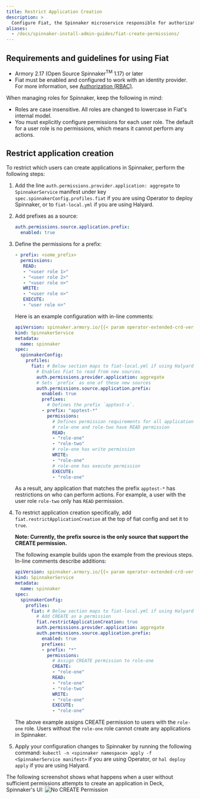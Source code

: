```yaml
---
title: Restrict Application Creation
description: >
  Configure Fiat, the Spinnaker microservice responsible for authorization (authz), to control which users can create applications by using the `prefix` parameter.
aliases:
  - /docs/spinnaker-install-admin-guides/fiat-create-permissions/
---
```


## Requirements and guidelines for using Fiat

* Armory 2.17 (Open Source Spinnaker<sup>TM</sup> 1.17) or later
* Fiat must be enabled and configured to work with an identity provider. For more information, see [Authorization (RBAC)](https://www.spinnaker.io/setup/security/authorization/).

When managing roles for Spinnaker, keep the following in mind:

* Roles are case insensitive. All roles are changed to lowercase in Fiat's internal model.
* You must explicitly configure permissions for each user role. The default for a user role is no permissions, which means it cannot perform any actions.


## Restrict application creation

To restrict which users can create applications in Spinnaker, perform the following steps:

1. Add the line `auth.permissions.provider.application: aggregate` to `SpinnakerService` manifest under key `spec.spinnakerConfig.profiles.fiat` if you are using Operator to deploy Spinnaker, or to `fiat-local.yml` if you are using Halyard.
2. Add prefixes as a source:

    ```yaml
    auth.permissions.source.application.prefix:
      enabled: true
    ```
3. Define the permissions for a prefix:

   ```yaml
   - prefix: <some_prefix>
     permissions:
      READ:
      - "<user role 1>"
      - "<user role 2>"
      - "<user role n>"
      WRITE:
      - "<user role n>"
      EXECUTE:
      - "user role n>"
   ```

   Here is an example configuration with in-line comments:

   ```yaml
   apiVersion: spinnaker.armory.io/{{< param operator-extended-crd-version >}}
   kind: SpinnakerService
   metadata:
     name: spinnaker
   spec:
     spinnakerConfig:  
       profiles:
         fiat: # Below section maps to fiat-local.yml if using Halyard
           # Enables Fiat to read from new sources.
           auth.permissions.provider.application: aggregate
           # Sets `prefix` as one of these new sources
           auth.permissions.source.application.prefix:
             enabled: true
             prefixes:
               # Defines the prefix `apptest-x`.
             - prefix: "apptest-*"
               permissions:
                 # Defines permission requirements for all applications that match the prefix `apptest-*` based on roles.
                 # role-one and role-two have READ permission
                 READ:
                 - "role-one"
                 - "role-two"
                 # role-one has write permission
                 WRITE:
                 - "role-one"
                 # role-one has execute permission
                 EXECUTE:
                 - "role-one"
   ```

    As a result, any application that matches the prefix `apptest-*` has restrictions on who can perform actions. For example, a user with the user role `role-two` only has `READ` permission.<br>

4. To restrict application creation specifically, add `fiat.restrictApplicationCreation` at the top of fiat config and set it to `true`.

    **Note: Currently, the prefix source is the only source that support the CREATE permission.**

   The following example builds upon the example from the previous steps. In-line comments describe additions:

   ```yaml
   apiVersion: spinnaker.armory.io/{{< param operator-extended-crd-version >}}
   kind: SpinnakerService
   metadata:
     name: spinnaker
   spec:
     spinnakerConfig:  
       profiles:
         fiat: # Below section maps to fiat-local.yml if using Halyard
           # Add CREATE as a permission
           fiat.restrictApplicationCreation: true
           auth.permissions.provider.application: aggregate
           auth.permissions.source.application.prefix:
             enabled: true
             prefixes:
             - prefix: "*"
               permissions:
                 # Assign CREATE permission to role-one
                 CREATE:
                 - "role-one"
                 READ:
                 - "role-one"
                 - "role-two"
                 WRITE:
                 - "role-one"
                 EXECUTE:
                 - "role-one"
   ```

   The above example assigns CREATE permission to users with the `role-one` role. Users without the `role-one` role cannot create any applications in Spinnaker.

5. Apply your configuration changes to Spinnaker by running the following command: `kubectl -n <spinnaker namespace> apply -f <SpinnakerService manifest>` if you are using Operator, or `hal deploy apply` if you are using Halyard.

The following screenshot shows what happens when a user without sufficient permissions attempts to create an application in Deck, Spinnaker's UI:
![No CREATE Permission](/images/authz_create_permission.png)
